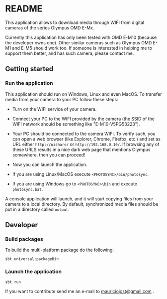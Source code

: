 # README

This application allows to download media through WIFI from digital cameras of the series Olympus OMD E-Mx.

Currently this application has only been tested with OMD E-M10 (because the developer owns one). Other similar cameras
such as Olympus OMD E-M1 and E-M5 should work too. If someone is interested in helping me to support them better,
and has such camera, please contact me.

## Getting started

### Run the application

This application should run on Windows, Linux and even MacOS.
To transfer media from your camera to your PC follow these steps:

- Turn on the WIFI service of your camera.

- Connect your PC to the WIFI provided by the camera (the SSID of the WIFI network should be something like
"E-M10-V5PG53223").

- Your PC should be connected to the camera WIFI. To verify such, you can open a web browser (like Explorer,
Chrome, Firefox, etc.) and set as URL either `http://oishare/` or `http://192.168.0.10/`. If browsing any of these URLS
results in a nice dark web page that mentions Olympus somewhere, then you can proceed!

- Now you can launch the application.

 - If you are using Linux/MacOS execute `<PHOTOSYNC>/bin/photosync`.

 - If you are using Windows go to `<PHOTOSYNC>\bin` and execute `photosync.bat`.

A console application will launch, and it will start copying files from your camera to a local directory. By default,
synchronized media files should be put in a directory called `output`.

## Developer

### Build packages

To build the multi-platform package do the following:

```
sbt universal:packageBin
```

### Launch the application

```
sbt run
```

If you want to contribute send me an e-mail to mauriciojost@gmail.com .
